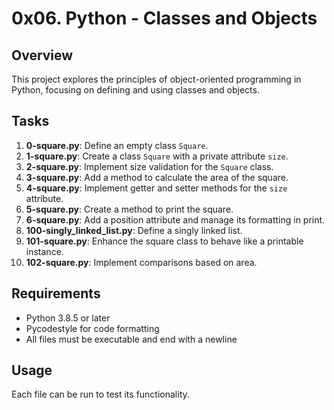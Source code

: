 # 0x06. Python - Classes and Objects

## Overview
This project explores the principles of object-oriented programming in Python, focusing on defining and using classes and objects. 

## Tasks
1. **0-square.py**: Define an empty class `Square`.
2. **1-square.py**: Create a class `Square` with a private attribute `size`.
3. **2-square.py**: Implement size validation for the `Square` class.
4. **3-square.py**: Add a method to calculate the area of the square.
5. **4-square.py**: Implement getter and setter methods for the `size` attribute.
6. **5-square.py**: Create a method to print the square.
7. **6-square.py**: Add a position attribute and manage its formatting in print.
8. **100-singly_linked_list.py**: Define a singly linked list.
9. **101-square.py**: Enhance the square class to behave like a printable instance.
10. **102-square.py**: Implement comparisons based on area.

## Requirements
- Python 3.8.5 or later
- Pycodestyle for code formatting
- All files must be executable and end with a newline

## Usage
Each file can be run to test its functionality.
